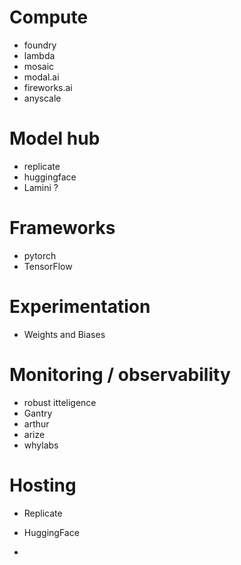 # Compute
* foundry
* lambda
* mosaic
* modal.ai
* fireworks.ai
* anyscale

# Model hub
* replicate
* huggingface
* Lamini ? 

# Frameworks
* pytorch
* TensorFlow
  
# Experimentation
* Weights and Biases

# Monitoring / observability
* robust itteligence
* Gantry
* arthur
* arize
* whylabs

# Hosting
* Replicate
* HuggingFace
  
* 
  
